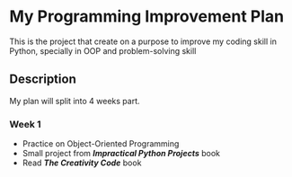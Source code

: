 # My Programming Improvement Plan
This is the project that create on a purpose to improve my coding skill in Python, specially in OOP and problem-solving skill

## Description
My plan will split into 4 weeks part.

### Week 1
* Practice on Object-Oriented Programming
* Small project from **_Impractical Python Projects_** book
* Read **_The Creativity Code_** book